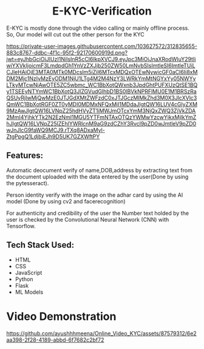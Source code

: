 <h1 align="center">E-KYC-Verification</h1> 
E-KYC is mostly done through the video calling or mainly offline process.
So, Our model will cut out the other person for the KYC 

https://private-user-images.githubusercontent.com/103627572/312835655-883c8767-ddbc-4f1c-95f2-92170600919d.png?jwt=eyJhbGciOiJIUzI1NiIsInR5cCI6IkpXVCJ9.eyJpc3MiOiJnaXRodWIuY29tIiwiYXVkIjoicmF3LmdpdGh1YnVzZXJjb250ZW50LmNvbSIsImtleSI6ImtleTUiLCJleHAiOjE3MTA0MTk0MDcsIm5iZiI6MTcxMDQxOTEwNywicGF0aCI6Ii8xMDM2Mjc1NzIvMzEyODM1NjU1LTg4M2M4NzY3LWRkYmMtNGYxYy05NWYyLTkyMTcwNjAwOTE5ZC5wbmc_WC1BbXotQWxnb3JpdGhtPUFXUzQtSE1BQy1TSEEyNTYmWC1BbXotQ3JlZGVudGlhbD1BS0lBVkNPRFlMU0E1M1BRSzRaQSUyRjIwMjQwMzE0JTJGdXMtZWFzdC0xJTJGczMlMkZhd3M0X3JlcXVlc3QmWC1BbXotRGF0ZT0yMDI0MDMxNFQxMjI1MDdaJlgtQW16LUV4cGlyZXM9MzAwJlgtQW16LVNpZ25hdHVyZT1iMWJmOTcxYmM3NjQxZWQ3ZjVkZDA2MmI4YjhkYTk2N2EzNmI1MGU5YTFmNTAxOTQzYWMwYzcwYjkxMjlkYmZhJlgtQW16LVNpZ25lZEhlYWRlcnM9aG9zdCZhY3Rvcl9pZD0wJmtleV9pZD0wJnJlcG9faWQ9MCJ9.rTXq8ADxaMyl-ZtgPpgQ1LdjbjEJh9D5UK7GZXWftPY

<h2>Features:</h2>
<p>Automatic deocument verify of name,DOB,address by extracting text from the document uploaded with the data entered by the user(Done by using the pytesseract).</p>
<p>Person identity verify with the image on the adhar card by using the AI model (Done by using cv2 and facerecognition)</p>
<p>For authenticity and credibility of the user the Number text holded by the user is checked by the Convolutional Neural Network (CNN) with Tensorflow.</p>

<h2>Tech Stack Used:</h2>
<ul>
<li>HTML</li> 
<li>CSS</li>
<li>JavaScript</li>
<li>Python</li>
<li>Flask</li>
<li>ML Models</li>
</ul>

<h1>Video Demonstration</h1>

https://github.com/ayushhhmeena/Online_Video_KYC/assets/87579312/6e2aa398-2f28-4189-abbd-6f7682c2bf72

